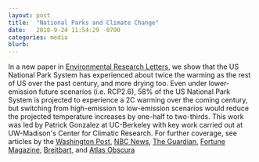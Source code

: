 ```yaml
---
layout: post
title:  "National Parks and Climate Change"
date:   2018-9-24 11:54:29 -0700
categories: media
blurb:
---
```

In a new paper in [Environmental Research Letters](http://iopscience.iop.org/article/10.1088/1748-9326/aade09/meta), we show that the US National Park System has experienced about twice the warming as the rest of US over the past century, and more drying too.  Even under lower-emission future scenarios (i.e. RCP2.6), 58% of the US National Park System is projected to experience a 2C warming over the coming century, but switching from high-emission to low-emission scenarios would reduce the projected temperature increases by one-half to two-thirds. This work was led by Patrick Gonzalez at UC-Berkeley with key work carried out at UW-Madison's Center for Climatic Research.  For further coverage, see articles by the [Washington Post](https://www.washingtonpost.com/energy-environment/2018/09/25/climate-change-is-destroying-our-national-parks-an-alarming-rate-study-finds/?noredirect=on&utm_term=.86ef6f3beb89), [NBC News](https://www.nbcnews.com/news/us-news/global-warming-harms-national-parks-more-rest-u-s-study-n912736), [The Guardian](https://www.theguardian.com/environment/2018/sep/25/us-national-parks-climate-change-impacts ), [Fortune Magazine](http://fortune.com/2018/09/26/climate-change-national-parks/), [Breitbart](https://www.breitbart.com/news/climate-change-having-an-outsize-impact-on-national-parks/), and [Atlas Obscura](https://www.atlasobscura.com/articles/climate-change-in-national-parks)
